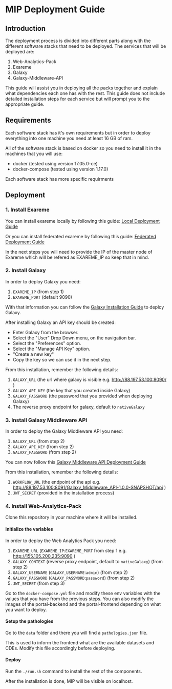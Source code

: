 # MIP Deployment Guide

## Introduction

The deployment process is divided into different parts along with the different software stacks that need to be deployed. The services that will be deployed are:

1. Web-Analytics-Pack
2. Exareme
3. Galaxy
4. Galaxy-Middleware-API

This guide will assist you in deploying all the packs together and explain what dependencies each one has with the rest. This guide does not include detailed installation steps for each service but will prompt you to the appropriate guide.

## Requirements

Each software stack has it's own requirements but in order to deploy everything into one machine you need at least 16 GB of ram.

All of the software stack is based on docker so you need to install it in the machines that you will use:

- docker (tested using version 17.05.0-ce)
- docker-compose (tested using version 1.17.0)

Each software stack has more specific requirments

## Deployment

### 1. Install Exareme

You can install exareme locally by following this guide:
[Local Deployment Guide](https://github.com/madgik/exareme/tree/master/Local-Deployment)

Or you can install federated exareme by following this guide:
[Federated Deployment Guide](https://github.com/madgik/exareme/tree/master/Federated-Deployment)

In the next steps you will need to provide the IP of the master node of Exareme which will be refered as EXAREME_IP so keep that in mind.

### 2. Install Galaxy

In order to deploy Galaxy you need:

1. `EXAREME_IP` (from step 1)
2. `EXAREME_PORT` (default 9090)

With that information you can follow the [Galaxy Installation Guide](https://github.com/madgik/galaxy/tree/master/Docker_Build_Scripts) to deploy Galaxy.

After installing Galaxy an API key should be created:

- Enter Galaxy from the browser.
- Select the "User" Drop Down menu, on the navigation bar.
- Select the "Preferences" option.
- Select the "Manage API Key" option.
- "Create a new key"
- Copy the key so we can use it in the next step.

From this installation, remember the following details:

1. `GALAXY_URL` (the url where galaxy is visible e.g. http://88.197.53.100:8090/ )
2. `GALAXY_API_KEY` (the key that you created inside Galaxy)
3. `GALAXY_PASSWORD` (the password that you provided when deploying Galaxy)
4. The reverse proxy endpoint for galaxy, default to `nativeGalaxy`

### 3. Install Galaxy Middleware API

In order to deploy the Galaxy Middleware API you need:

1. `GALAXY_URL` (from step 2)
2. `GALAXY_API_KEY` (from step 2)
3. `GALAXY_PASSWORD` (from step 2)

You can now follow this [Galaxy Middleware API Deployment Guide](https://github.com/madgik/Galaxy_Middleware_API/)

From this installation, remember the following details:

1. `WORKFLOW_URL` (the endpoint of the api e.g. http://88.197.53.100:8091/Galaxy_Middleware_API-1.0.0-SNAPSHOT/api )
1. `JWT_SECRET` (provided in the installation process)

### 4. Install Web-Analytics-Pack

Clone this repository in your machine where it will be installed.

#### Initialize the variables

In order to deploy the Web Analytics Pack you need:

1. `EXAREME_URL` (`EXAREME_IP`:`EXAREME_PORT` from step 1 e.g. http://155.105.200.235:9090 )
2. `GALAXY_CONTEXT` (reverse proxy endpoint, default to `nativeGalaxy`) (from step 2)
3. `GALAXY_USERNAME` (`GALAXY_USERNAME`:`admin`) (from step 2)
4. `GALAXY_PASSWORD` (`GALAXY_PASSWORD`:`password`) (from step 2)
5. `JWT_SECRET` (from step 3)

Go to the `docker-compose.yml` file and modify these env variables with the values that you have from the previous steps. You can also modify the images of the portal-backend and the portal-frontend depending on what you want to deploy.

#### Setup the pathologies

Go to the `data` folder and there you will find a `pathologies.json` file.

This is used to inform the frontend what are the available datasets and CDEs. Modify this file accordingly before deploying.


#### Deploy

Run the `./run.sh` command to install the rest of the components.

After the installation is done, MIP will be visible on localhost.
